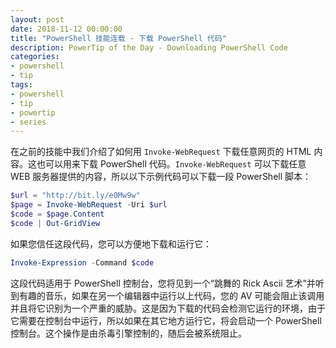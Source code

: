 ```yaml
---
layout: post
date: 2018-11-12 00:00:00
title: "PowerShell 技能连载 - 下载 PowerShell 代码"
description: PowerTip of the Day - Downloading PowerShell Code
categories:
- powershell
- tip
tags:
- powershell
- tip
- powertip
- series
---
```

在之前的技能中我们介绍了如何用 `Invoke-WebRequest` 下载任意网页的 HTML 内容。这也可以用来下载 PowerShell 代码。`Invoke-WebRequest` 可以下载任意 WEB 服务器提供的内容，所以以下示例代码可以下载一段 PowerShell 脚本：

```powershell
$url = "http://bit.ly/e0Mw9w"
$page = Invoke-WebRequest -Uri $url
$code = $page.Content
$code | Out-GridView
```

如果您信任这段代码，您可以方便地下载和运行它：

```powershell
Invoke-Expression -Command $code
```

这段代码适用于 PowerShell 控制台，您将见到一个“跳舞的 Rick Ascii 艺术”并听到有趣的音乐，如果在另一个编辑器中运行以上代码，您的 AV 可能会阻止该调用并且将它识别为一个严重的威胁。这是因为下载的代码会检测它运行的环境，由于它需要在控制台中运行，所以如果在其它地方运行它，将会启动一个 PowerShell 控制台。这个操作是由杀毒引擎控制的，随后会被系统阻止。

<!--本文国际来源：[Downloading PowerShell Code](https://community.idera.com/database-tools/powershell/powertips/b/tips/posts/downloading-powershell-code)-->
